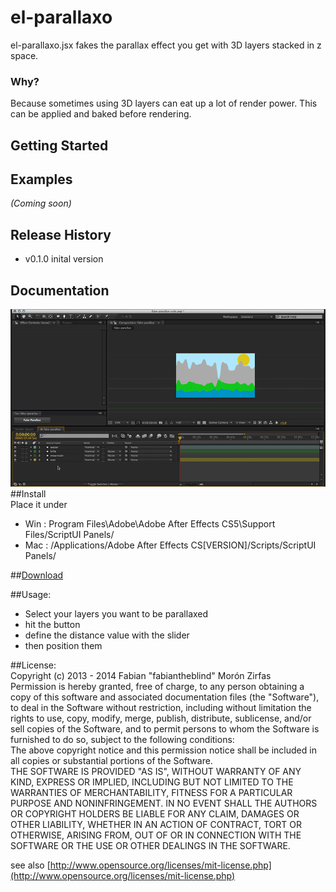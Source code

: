 # el-parallaxo

el-parallaxo.jsx fakes the parallax effect you get with 3D layers stacked in z space.  
### Why?  
Because sometimes using 3D layers can eat up a lot of render power. This can be applied and baked before rendering.  

## Getting Started

## Examples
_(Coming soon)_

## Release History

- v0.1.0 inital version

## Documentation
![anim](assets/images/parallaxo.gif)  
##Install  
Place it under
- Win : Program Files\Adobe\Adobe After Effects CS5\Support Files/ScriptUI Panels/  
- Mac : /Applications/Adobe After Effects CS[VERSION]/Scripts/ScriptUI Panels/  

##[Download](https://github.com/fabiantheblind/el-parallaxo/archive/master.zip)  

##Usage:

- Select your layers you want to be parallaxed  
- hit the button  
- define the distance value with the slider  
- then position them  


##License:  
Copyright (c)  2013 - 2014 Fabian "fabiantheblind" Morón Zirfas  
Permission is hereby granted, free of charge, to any person obtaining a copy of this software and associated documentation files (the "Software"), to deal in the Software  without restriction, including without limitation the rights to use, copy, modify, merge, publish, distribute, sublicense, and/or sell copies of the Software, and to  permit persons to whom the Software is furnished to do so, subject to the following conditions:  
The above copyright notice and this permission notice shall be included in all copies or substantial portions of the Software.  
THE SOFTWARE IS PROVIDED "AS IS", WITHOUT WARRANTY OF ANY KIND, EXPRESS OR IMPLIED, INCLUDING BUT NOT LIMITED TO THE WARRANTIES OF MERCHANTABILITY, FITNESS FOR A  PARTICULAR PURPOSE AND NONINFRINGEMENT. IN NO EVENT SHALL THE AUTHORS OR COPYRIGHT HOLDERS BE LIABLE FOR ANY CLAIM, DAMAGES OR OTHER LIABILITY, WHETHER IN AN ACTION OF  CONTRACT, TORT OR OTHERWISE, ARISING FROM, OUT OF OR IN CONNECTION WITH THE SOFTWARE OR THE USE OR OTHER DEALINGS IN THE SOFTWARE.  

see also [http://www.opensource.org/licenses/mit-license.php](http://www.opensource.org/licenses/mit-license.php)

